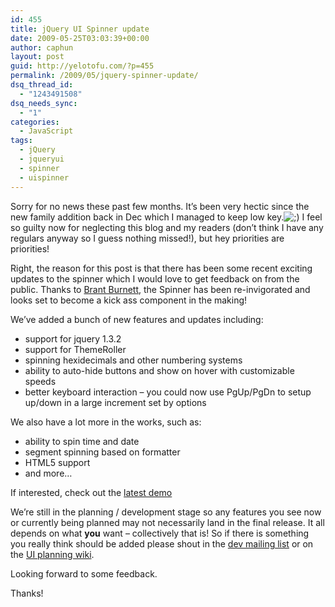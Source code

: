```yaml
---
id: 455
title: jQuery UI Spinner update
date: 2009-05-25T03:03:39+00:00
author: caphun
layout: post
guid: http://yelotofu.com/?p=455
permalink: /2009/05/jquery-spinner-update/
dsq_thread_id:
  - "1243491508"
dsq_needs_sync:
  - "1"
categories:
  - JavaScript
tags:
  - jQuery
  - jqueryui
  - spinner
  - uispinner
---
```

Sorry for no news these past few months. It&#8217;s been very hectic since the new family addition back in Dec which I managed to keep low key.<img src="http://localhost:8888/wp-includes/images/smilies/icon_wink.gif" alt=";)" class="wp-smiley" /> I feel so guilty now for neglecting this blog and my readers (don&#8217;t think I have any regulars anyway so I guess nothing missed!), but hey priorities are priorities!

Right, the reason for this post is that there has been some recent exciting updates to the spinner which I would love to get feedback on from the public. Thanks to <a href="http://btburnett.com/" target="_blank">Brant Burnett</a>, the Spinner has been re-invigorated and looks set to become a kick ass component in the making!

We&#8217;ve added a bunch of new features and updates including:

  * support for jquery 1.3.2
  * support for ThemeRoller
  * spinning hexidecimals and other numbering systems
  * ability to auto-hide buttons and show on hover with customizable speeds
  * better keyboard interaction &#8211; you could now use PgUp/PgDn to setup up/down in a large increment set by options

We also have a lot more in the works, such as:

  * ability to spin time and date
  * segment spinning based on formatter
  * HTML5 support
  * and more&#8230;

If interested, check out the <a href="http://jquery-ui.googlecode.com/svn/branches/dev/spinner/demos/index.html#spinner|default" target="_blank">latest demo</a>

We&#8217;re still in the planning / development stage so any features you see now or currently being planned may not necessarily land in the final release. It all depends on what **you** want &#8211; collectively that is! So if there is something you really think should be added please shout in the <a href="http://groups.google.com/group/jquery-ui-dev/" target="_blank">dev mailing list</a> or on the <a href="http://wiki.jqueryui.com/Spinner" target="_blank">UI planning wiki</a>.

Looking forward to some feedback.

Thanks!